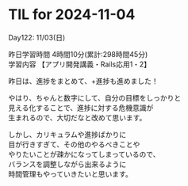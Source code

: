 # TIL for 2024-11-04

Day122: 11/03(日)<br>

昨日学習時間 4時間10分(累計:298時間45分)<br>
学習内容 【アプリ開発講義・Rails応用1・2】<br>

昨日は、進捗をまとめて、+進捗も進めました！<br>

やはり、ちゃんと数字にして、自分の目標をしっかりと<br>
見える化することで、進捗に対する危機意識が<br>
生まれるので、大切だなと改めて思います。<br>

しかし、カリキュラムや進捗ばかりに<br>
目が行きすぎて、その他のやるべきことや<br>
やりたいことが疎かになってしまっているので、<br>
バランスを調整しながら出来るように<br>
時間管理もやっていきたいと思います。